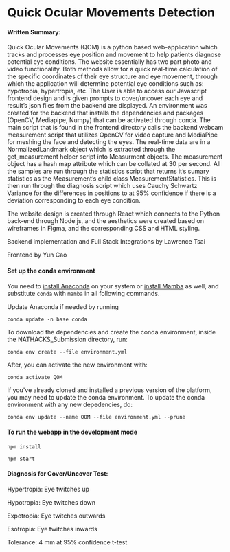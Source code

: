 # Quick Ocular Movements Detection

#### Written Summary:

Quick Ocular Movements (QOM) is a python based web-application which tracks and processes eye position and movement to help patients diagnose potential eye conditions. The website essentially has two part photo and video functionality. Both methods allow for a quick real-time calculation of the specific coordinates of their eye structure and eye movement, through which the application will determine potential eye conditions such as: hypotropia, hypertropia, etc. The User is able to access our Javascript frontend design and is given prompts to cover/uncover each eye and result’s json files from the backend are displayed. An environment was created for the backend that installs the dependencies and packages (OpenCV, Mediapipe, Numpy) that can be activated through conda. The main script that is found in the frontend directory calls the backend webcam measurement script that utilizes OpenCV for video capture and MediaPipe for meshing the face and detecting the eyes. The real-time data are in a NormalizedLandmark object which is extracted through the get_measurement helper script into Measurment objects. The measurement object has a hash map attribute which can be collated at 30 per second. All the samples are run through the statistics script that returns it’s sumary statistics as the Measurement’s child class MeasurementStatistics. This is then run through the diagnosis script which uses Cauchy Schwartz Variance for the differences in positions to at 95% confidence if there is a deviation corresponding to each eye condition. 

The website design is created through React which connects to the Python back-end through Node.js, and the aesthetics were created based on wireframes in Figma, and 
the corresponding CSS and HTML styling.



Backend implementation and Full Stack Integrations by Lawrence Tsai

Frontend by Yun Cao

#### Set up the conda environment

You need to [install Anaconda](https://docs.anaconda.com/anaconda/install/index.html) on your system or [install Mamba](https://github.com/mamba-org/mamba) as well, and substitute `conda` with `mamba` in all following commands.

Update Anaconda if needed by running

```
conda update -n base conda
```

To download the dependencies and create the conda environment, inside the NATHACKS_Submission directory, run:

```
conda env create --file environment.yml
```

After, you can activate the new environment with:

```
conda activate QOM
```

If you've already cloned and installed a previous version of the platform, you may need to update the conda environment. To update the conda environment with any new depedencies, do:

```
conda env update --name QOM --file environment.yml --prune
```


#### To run the webapp in the development mode

```
npm install
```
```
npm start
```

#### Diagnosis for Cover/Uncover Test:

Hypertropia: Eye twitches up

Hypotropia: Eye twitches down

Expotropia: Eye twitches outwards

Esotropia: Eye twitches inwards

Tolerance: 4 mm at 95% confidence t-test
